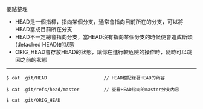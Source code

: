 要點整理
- HEAD是一個指標，指向某個分支，通常會指向目前所在的分支，可以將HEAD當成目前所在分支
- HEAD不一定總會指向分支，當HEAD沒有指向某個分支的時候便會造成斷頭 (detached HEAD)的狀態
- ORIG_HEAD會存放HEAD的狀態，讓你在進行較危險的操作時，隨時可以跳回之前的狀態

---

```
$ cat .git/HEAD						// HEAD檔記錄著HEAD的內容
```

```
$ cat .git/refs/head/master			// 查看HEAD指向的master分支內容
```

```
$ cat .git/ORIG_HEAD
```